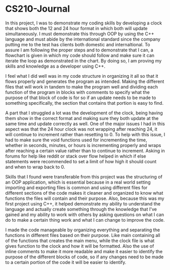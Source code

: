 # CS210-Journal

In this project, I was to demonstrate my coding skills by developing a clock that shows both the 12 and 24 hour format in which both will update simultaneously. I must demonstrate this through OOP by using the C++ language and must abide by the international standard since the company putting me to the test has clients both domestic and internaltional. To assure I am following the proper steps and to demonstrate that I can, a flowchart is given in which my code should follow and make sure it can iterate the loop as demonstrated in the chart. By doing so, I am proving my skills and knowledge as a developer using C++.

I feel what I did well was in my code structure in organizing it all so that it flows properly and generates the program as intended. Making the different files that will work in tandem to make the program well and dividing each function of the program in blocks with comments to specify what the purpose of that block of code is for so if an update needs to be made to something specifically, the section that contains that portion is easy to find.

A part that I struggled a lot was the development of the clock, being having them show in the correct format and making sure they both update at the same time and update correctly as well. One of the major issues I had in this aspect was that the 24 hour clock was not wrapping after reaching 24, it will continue to increment rather than resetting to 0. To help with this issue, I had to make sure the void functions used for incrementing the time, whether in seconds, minutes, or hours is incrementing properly and wraps after reaching a certain value rather than to continue to increment. Asking in forums for help like reddit or stack over flow helped in which if else statements were recommended to set a limit of how high it should count and when to wrap back to 0.

Skills that I found were transferable from this project was the structuring of an OOP application, which is essential because in a real world setting importing and exporting files is common and using different files for different sections of the code makes it cleaner and organized to know what functions the files will contain and their purpose. Also, because this was my first project using C++, it helped demonstrate my ability to understand the language and actually create something through the knowledge that I've gained and my ability to work with others by asking questions on what I can do to make a certain thing work and what I can change to improve the code.

I made the code manageable by organizing everything and separating the functions in different files based on their purpose. Like main containing all of the functions that creates the main menu, while the clock file is what gives function to the clock and how it will be formatted. Also the use of inline comments to make it more readable and make it easier to identify the purpose of the different blocks of code, so if any changes need to be made to a certain portion of the code it will be easier to identify. 
